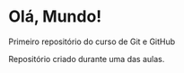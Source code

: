 # Olá, Mundo!
 Primeiro repositório do curso de Git e GitHub

 Repositório criado durante uma das aulas.
